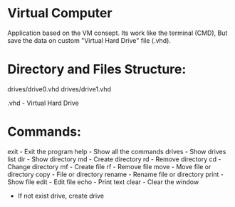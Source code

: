 # Virtual Computer
Application based on the VM consept.
Its work like the terminal (CMD), But save the data on custom "Virtual Hard Drive" file (.vhd).

# Directory and Files Structure:
drives/drive0.vhd
drives/drive1.vhd

.vhd - Virtual Hard Drive

# Commands:
exit - Exit the program
help - Show all the commands
drives - Show drives list
dir - Show directory
md - Create directory
rd - Remove directory
cd - Change directory
mf - Create file
rf - Remove file
move - Move file or directory
copy - File or directory
rename - Rename file or directory
print - Show file
edit - Edit file
echo - Print text
clear - Clear the window

* If not exist drive, create drive